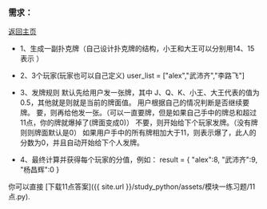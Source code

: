 ### 需求：

<a href="https://mqdcbz.github.io/study_python/"><font style="vertical-align: inherit;">返回主页</font></a>

- 1、生成一副扑克牌（自己设计扑克牌的结构，小王和大王可以分别用14、15表示 ）

- 2、3个玩家(玩家也可以自己定义)
  user_list = ["alex","武沛齐","李路飞"]

- 3、发牌规则
  默认先给用户发一张牌，其中 J、Q、K、小王、大王代表的值为0.5，其他就是则就是当前的牌面值。
  用户根据自己的情况判断是否继续要牌。
      要，则再给他发一张。（可以一直要牌，但是如果自己手中的牌总和超过11点，你的牌就爆掉了(牌面变成0)）
      不要，则开始给下个玩家发牌。（没有牌则则牌面默认是0）
  如果用户手中的所有牌相加大于11，则表示爆了，此人的分数为0，并且自动开始给下个人发牌。

- 4、最终计算并获得每个玩家的分值，例如：
  result = {
      "alex":8,
      "武沛齐":9,
      "杨昌辉":0
  }
  

 你可以直接 [下载11点答案]({{ site.url }}/study_python/assets/模块一练习题/11点.py).
